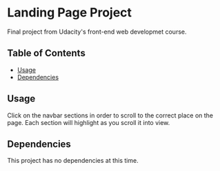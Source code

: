 # Landing Page Project

Final project from Udacity's front-end web developmet course.

## Table of Contents

* [Usage](#usage)
* [Dependencies](#dependencies)

## Usage

Click on the navbar sections in order to scroll to the correct place on the page. Each section will highlight as you scroll it into view. 

## Dependencies

This project has no dependencies at this time. 